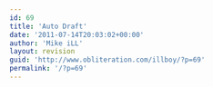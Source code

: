 ```yaml
---
id: 69
title: 'Auto Draft'
date: '2011-07-14T20:03:02+00:00'
author: 'Mike iLL'
layout: revision
guid: 'http://www.obliteration.com/illboy/?p=69'
permalink: '/?p=69'
---
```


